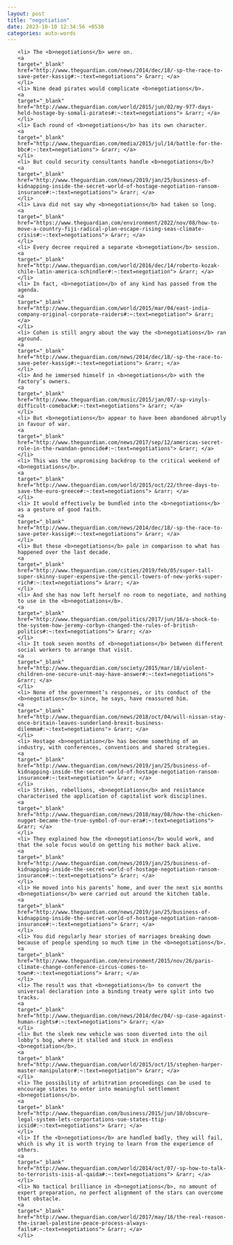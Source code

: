```yaml
---
layout: post
title: "negotiation"
date: 2023-10-10 12:34:56 +0530
categories: auto-words
---
```

<ol>

    <li> The <b>negotiations</b> were on.
    <a 
    target="_blank" 
    href="http://www.theguardian.com/news/2014/dec/18/-sp-the-race-to-save-peter-kassig#:~:text=negotiations"> &rarr; </a>
    </li>
    <li> Nine dead pirates would complicate <b>negotiations</b>.
    <a 
    target="_blank" 
    href="http://www.theguardian.com/world/2015/jun/02/my-977-days-held-hostage-by-somali-pirates#:~:text=negotiations"> &rarr; </a>
    </li>
    <li> Each round of <b>negotiations</b> has its own character.
    <a 
    target="_blank" 
    href="http://www.theguardian.com/media/2015/jul/14/battle-for-the-bbc#:~:text=negotiations"> &rarr; </a>
    </li>
    <li> But could security consultants handle <b>negotiations</b>?
    <a 
    target="_blank" 
    href="http://www.theguardian.com/news/2019/jan/25/business-of-kidnapping-inside-the-secret-world-of-hostage-negotiation-ransom-insurance#:~:text=negotiations"> &rarr; </a>
    </li>
    <li> Lava did not say why <b>negotiations</b> had taken so long.
    <a 
    target="_blank" 
    href="https://www.theguardian.com/environment/2022/nov/08/how-to-move-a-country-fiji-radical-plan-escape-rising-seas-climate-crisis#:~:text=negotiations"> &rarr; </a>
    </li>
    <li> Every decree required a separate <b>negotiation</b> session.
    <a 
    target="_blank" 
    href="http://www.theguardian.com/world/2016/dec/14/roberto-kozak-chile-latin-america-schindler#:~:text=negotiation"> &rarr; </a>
    </li>
    <li> In fact, <b>negotiation</b> of any kind has passed from the agenda.
    <a 
    target="_blank" 
    href="http://www.theguardian.com/world/2015/mar/04/east-india-company-original-corporate-raiders#:~:text=negotiation"> &rarr; </a>
    </li>
    <li> Cohen is still angry about the way the <b>negotiations</b> ran aground.
    <a 
    target="_blank" 
    href="http://www.theguardian.com/news/2014/dec/18/-sp-the-race-to-save-peter-kassig#:~:text=negotiations"> &rarr; </a>
    </li>
    <li> And he immersed himself in <b>negotiations</b> with the factory’s owners.
    <a 
    target="_blank" 
    href="http://www.theguardian.com/music/2015/jan/07/-sp-vinyls-difficult-comeback#:~:text=negotiations"> &rarr; </a>
    </li>
    <li> But <b>negotiations</b> appear to have been abandoned abruptly in favour of war.
    <a 
    target="_blank" 
    href="http://www.theguardian.com/news/2017/sep/12/americas-secret-role-in-the-rwandan-genocide#:~:text=negotiations"> &rarr; </a>
    </li>
    <li> This was the unpromising backdrop to the critical weekend of <b>negotiations</b>.
    <a 
    target="_blank" 
    href="http://www.theguardian.com/world/2015/oct/22/three-days-to-save-the-euro-greece#:~:text=negotiations"> &rarr; </a>
    </li>
    <li> It would effectively be bundled into the <b>negotiations</b> as a gesture of good faith.
    <a 
    target="_blank" 
    href="http://www.theguardian.com/news/2014/dec/18/-sp-the-race-to-save-peter-kassig#:~:text=negotiations"> &rarr; </a>
    </li>
    <li> But these <b>negotiations</b> pale in comparison to what has happened over the last decade.
    <a 
    target="_blank" 
    href="http://www.theguardian.com/cities/2019/feb/05/super-tall-super-skinny-super-expensive-the-pencil-towers-of-new-yorks-super-rich#:~:text=negotiations"> &rarr; </a>
    </li>
    <li> And she has now left herself no room to negotiate, and nothing to use in the <b>negotiations</b>.
    <a 
    target="_blank" 
    href="http://www.theguardian.com/politics/2017/jun/16/a-shock-to-the-system-how-jeremy-corbyn-changed-the-rules-of-british-politics#:~:text=negotiations"> &rarr; </a>
    </li>
    <li> It took seven months of <b>negotiations</b> between different social workers to arrange that visit.
    <a 
    target="_blank" 
    href="http://www.theguardian.com/society/2015/mar/18/violent-children-one-secure-unit-may-have-answer#:~:text=negotiations"> &rarr; </a>
    </li>
    <li> None of the government’s responses, or its conduct of the <b>negotiations</b> since, he says, have reassured him.
    <a 
    target="_blank" 
    href="http://www.theguardian.com/news/2018/oct/04/will-nissan-stay-once-britain-leaves-sunderland-brexit-business-dilemma#:~:text=negotiations"> &rarr; </a>
    </li>
    <li> Hostage <b>negotiation</b> has become something of an industry, with conferences, conventions and shared strategies.
    <a 
    target="_blank" 
    href="http://www.theguardian.com/news/2019/jan/25/business-of-kidnapping-inside-the-secret-world-of-hostage-negotiation-ransom-insurance#:~:text=negotiation"> &rarr; </a>
    </li>
    <li> Strikes, rebellions, <b>negotiations</b> and resistance characterised the application of capitalist work disciplines.
    <a 
    target="_blank" 
    href="http://www.theguardian.com/news/2018/may/08/how-the-chicken-nugget-became-the-true-symbol-of-our-era#:~:text=negotiations"> &rarr; </a>
    </li>
    <li> They explained how the <b>negotiations</b> would work, and that the sole focus would on getting his mother back alive.
    <a 
    target="_blank" 
    href="http://www.theguardian.com/news/2019/jan/25/business-of-kidnapping-inside-the-secret-world-of-hostage-negotiation-ransom-insurance#:~:text=negotiations"> &rarr; </a>
    </li>
    <li> He moved into his parents’ home, and over the next six months <b>negotiations</b> were carried out around the kitchen table.
    <a 
    target="_blank" 
    href="http://www.theguardian.com/news/2019/jan/25/business-of-kidnapping-inside-the-secret-world-of-hostage-negotiation-ransom-insurance#:~:text=negotiations"> &rarr; </a>
    </li>
    <li> You did regularly hear stories of marriages breaking down because of people spending so much time in the <b>negotiations</b>.
    <a 
    target="_blank" 
    href="http://www.theguardian.com/environment/2015/nov/26/paris-climate-change-conference-circus-comes-to-town#:~:text=negotiations"> &rarr; </a>
    </li>
    <li> The result was that <b>negotiations</b> to convert the universal declaration into a binding treaty were split into two tracks.
    <a 
    target="_blank" 
    href="http://www.theguardian.com/news/2014/dec/04/-sp-case-against-human-rights#:~:text=negotiations"> &rarr; </a>
    </li>
    <li> But the sleek new vehicle was soon diverted into the oil lobby’s bog, where it stalled and stuck in endless <b>negotiation</b>.
    <a 
    target="_blank" 
    href="http://www.theguardian.com/world/2015/oct/15/stephen-harper-master-manipulator#:~:text=negotiation"> &rarr; </a>
    </li>
    <li> The possibility of arbitration proceedings can be used to encourage states to enter into meaningful settlement <b>negotiations</b>.
    <a 
    target="_blank" 
    href="http://www.theguardian.com/business/2015/jun/10/obscure-legal-system-lets-corportations-sue-states-ttip-icsid#:~:text=negotiations"> &rarr; </a>
    </li>
    <li> If the <b>negotiations</b> are handled badly, they will fail, which is why it is worth trying to learn from the experience of others.
    <a 
    target="_blank" 
    href="http://www.theguardian.com/world/2014/oct/07/-sp-how-to-talk-to-terrorists-isis-al-qaida#:~:text=negotiations"> &rarr; </a>
    </li>
    <li> No tactical brilliance in <b>negotiations</b>, no amount of expert preparation, no perfect alignment of the stars can overcome that obstacle.
    <a 
    target="_blank" 
    href="http://www.theguardian.com/world/2017/may/16/the-real-reason-the-israel-palestine-peace-process-always-fails#:~:text=negotiations"> &rarr; </a>
    </li>